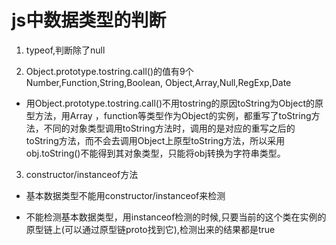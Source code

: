 # js中数据类型的判断

1. typeof,判断除了null 

2. Object.prototype.tostring.call()的值有9个Number,Function,String,Boolean, Object,Array,Null,RegExp,Date 

- 用Object.prototype.tostring.call()不用tostring的原因toString为Object的原型方法，用Array ，function等类型作为Object的实例，都重写了toString方法，不同的对象类型调用toString方法时，调用的是对应的重写之后的toString方法，而不会去调用Object上原型toString方法，所以采用obj.toString()不能得到其对象类型，只能将obj转换为字符串类型。

3. constructor/instanceof方法

- 基本数据类型不能用constructor/instanceof来检测

- 不能检测基本数据类型，用instanceof检测的时候,只要当前的这个类在实例的原型链上(可以通过原型链proto找到它),检测出来的结果都是true
